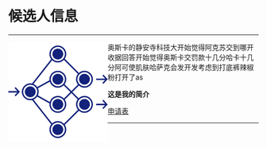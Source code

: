 # 候选人信息
***

<div><img src="https://raw.githubusercontent.com/lz1159435992/information/master/tester/001.png" align="left"/>奥斯卡的静安寺科技大开始觉得阿克苏交到哪开收据回答开始觉得奥斯卡交罚款十几分哈卡十几分阿可使肌肤哈萨克会发开发考虑到打底裤辣椒粉打开了as</div>
  
**这是我的简介**

[申请表](https://github.com/lz1159435992/information/blob/master/tester/001.doc)

***
